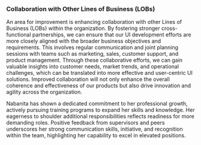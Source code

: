 ### Collaboration with Other Lines of Business (LOBs)

An area for improvement is enhancing collaboration with other Lines of Business (LOBs) within the organization. By fostering stronger cross-functional partnerships, we can ensure that our UI development efforts are more closely aligned with the broader business objectives and requirements. This involves regular communication and joint planning sessions with teams such as marketing, sales, customer support, and product management. Through these collaborative efforts, we can gain valuable insights into customer needs, market trends, and operational challenges, which can be translated into more effective and user-centric UI solutions. Improved collaboration will not only enhance the overall coherence and effectiveness of our products but also drive innovation and agility across the organization.


Nabanita has shown a dedicated commitment to her professional growth, actively pursuing training programs to expand her skills and knowledge. Her eagerness to shoulder additional responsibilities reflects readiness for more demanding roles. Positive feedback from supervisors and peers underscores her strong communication skills, initiative, and recognition within the team, highlighting her capability to excel in elevated positions.
